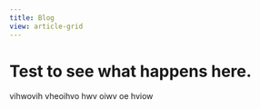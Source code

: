 ```yaml
---
title: Blog
view: article-grid
---
```


# Test to see what happens here.

vihwovih vheoihvo hwv oiwv oe hviow
